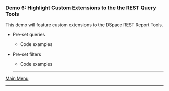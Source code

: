 ### Demo 6: Highlight Custom Extensions to the the REST Query Tools 

This demo will feature custom extensions to the DSpace REST Report Tools.

- Pre-set queries
  - Code examples
- Pre-set filters
  - Code examples
  
  <hr/>
[Main Menu](..)
<hr/>